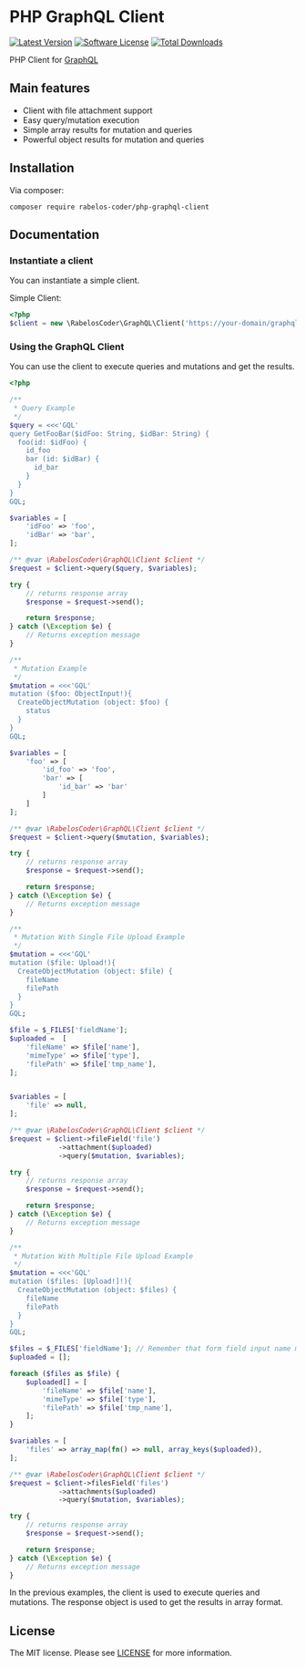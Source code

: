 # PHP GraphQL Client

[![Latest Version](https://img.shields.io/github/release/rabelos-coder/php-graphql-client.svg?style=flat-square)](https://github.com/rabelos-coder/php-graphql-client/releases)
[![Software License](https://img.shields.io/badge/license-MIT-blue.svg?style=flat-square)](LICENSE.md)
[![Total Downloads](https://img.shields.io/packagist/dt/rabelos-coder/php-graphql-client.svg?style=flat-square)](https://packagist.org/packages/rabelos-coder/php-graphql-client)

PHP Client for [GraphQL](http://graphql.org/)

## Main features

- Client with file attachment support
- Easy query/mutation execution
- Simple array results for mutation and queries
- Powerful object results for mutation and queries

## Installation

Via composer:

```
composer require rabelos-coder/php-graphql-client
```

## Documentation

### Instantiate a client

You can instantiate a simple client.

Simple Client:

```php
<?php
$client = new \RabelosCoder\GraphQL\Client('https://your-domain/graphql');
```

### Using the GraphQL Client

You can use the client to execute queries and mutations and get the results.

```php
<?php

/**
 * Query Example
 */
$query = <<<'GQL'
query GetFooBar($idFoo: String, $idBar: String) {
  foo(id: $idFoo) {
    id_foo
    bar (id: $idBar) {
      id_bar
    }
  }
}
GQL;

$variables = [
    'idFoo' => 'foo',
    'idBar' => 'bar',
];

/** @var \RabelosCoder\GraphQL\Client $client */
$request = $client->query($query, $variables);

try {
    // returns response array
    $response = $request->send();

    return $response;
} catch (\Exception $e) {
    // Returns exception message
}

/**
 * Mutation Example
 */
$mutation = <<<'GQL'
mutation ($foo: ObjectInput!){
  CreateObjectMutation (object: $foo) {
    status
  }
}
GQL;

$variables = [
    'foo' => [
        'id_foo' => 'foo',
        'bar' => [
            'id_bar' => 'bar'
        ]
    ]
];

/** @var \RabelosCoder\GraphQL\Client $client */
$request = $client->query($mutation, $variables);

try {
    // returns response array
    $response = $request->send();

    return $response;
} catch (\Exception $e) {
    // Returns exception message
}

/**
 * Mutation With Single File Upload Example
 */
$mutation = <<<'GQL'
mutation ($file: Upload!){
  CreateObjectMutation (object: $file) {
    fileName
    filePath
  }
}
GQL;

$file = $_FILES['fieldName'];
$uploaded =  [
    'fileName' => $file['name'],
    'mimeType' => $file['type'],
    'filePath' => $file['tmp_name'],
];


$variables = [
    'file' => null,
];

/** @var \RabelosCoder\GraphQL\Client $client */
$request = $client->fileField('file')
            ->attachment($uploaded)
            ->query($mutation, $variables);

try {
    // returns response array
    $response = $request->send();

    return $response;
} catch (\Exception $e) {
    // Returns exception message
}

/**
 * Mutation With Multiple File Upload Example
 */
$mutation = <<<'GQL'
mutation ($files: [Upload!]!){
  CreateObjectMutation (object: $files) {
    fileName
    filePath
  }
}
GQL;

$files = $_FILES['fieldName']; // Remember that form field input name must contains [] at the end and the property multiple setted.
$uploaded = [];

foreach ($files as $file) {
    $uploaded[] = [
        'fileName' => $file['name'],
        'mimeType' => $file['type'],
        'filePath' => $file['tmp_name'],
    ];
}

$variables = [
    'files' => array_map(fn() => null, array_keys($uploaded)),
];

/** @var \RabelosCoder\GraphQL\Client $client */
$request = $client->filesField('files')
            ->attachments($uploaded)
            ->query($mutation, $variables);

try {
    // returns response array
    $response = $request->send();

    return $response;
} catch (\Exception $e) {
    // Returns exception message
}

```

In the previous examples, the client is used to execute queries and mutations. The response object is used to
get the results in array format.

## License

The MIT license. Please see [LICENSE](LICENSE) for more information.

[PSR-2]: http://www.php-fig.org/psr/psr-2/
[PSR-4]: http://www.php-fig.org/psr/psr-4/
